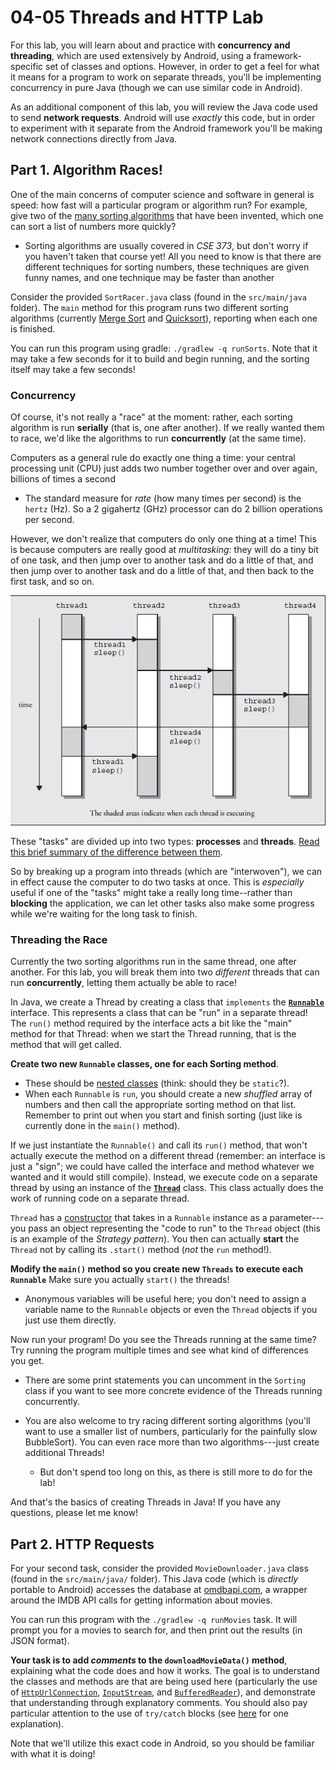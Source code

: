 # 04-05 Threads and HTTP Lab

For this lab, you will learn about and practice with **concurrency and threading**, which are used extensively by Android, using a framework-specific set of classes and options. However, in order to get a feel for what it means for a program to work on separate threads, you'll be implementing concurrency in pure Java (though we can use similar code in Android).

As an additional component of this lab, you will review the Java code used to send **network requests**. Android will use _exactly_ this code, but in order to experiment with it separate from the Android framework you'll be making network connections directly from Java.

## Part 1. Algorithm Races!
One of the main concerns of computer science and software in general is speed: how fast will a particular program or algorithm run? For example, give two of the [many sorting algorithms](https://en.wikipedia.org/wiki/Sorting_algorithm#Popular_sorting_algorithms) that have been invented, which one can sort a list of numbers more quickly?

- Sorting algorithms are usually covered in _CSE 373_, but don't worry if you haven't taken that course yet! All you need to know is that there are different techniques for sorting numbers, these techniques are given funny names, and one technique may be faster than another

Consider the provided `SortRacer.java` class (found in the `src/main/java` folder). The `main` method for this program runs two different sorting algorithms (currently [Merge Sort](https://en.wikipedia.org/wiki/Merge_sort) and [Quicksort](https://en.wikipedia.org/wiki/Quicksort)), reporting when each one is finished.

You can run this program using gradle: `./gradlew -q runSorts`. Note that it may take a few seconds for it to build and begin running, and the sorting itself may take a few seconds!

### Concurrency
Of course, it's not really a "race" at the moment: rather, each sorting algorithm is run **serially** (that is, one after another). If we really wanted them to race, we'd like the algorithms to run **concurrently** (at the same time).

Computers as a general rule do exactly one thing a time: your central processing unit (CPU) just adds two number together over and over again, billions of times a second 

- The standard measure for _rate_ (how many times per second) is the `hertz` (Hz). So a 2 gigahertz (GHz) processor can do 2 billion operations per second.

However, we don't realize that computers do only one thing at a time! This is because computers are really good at _multitasking_: they will do a tiny bit of one task, and then jump over to another task and do a little of that, and then jump over to another task and do a little of that, and then back to the first task, and so on.

![thread switching diagram (source?)](img/thread-switching.jpg)

These "tasks" are divided up into two types: **processes** and **threads**. [Read this brief summary of the difference between them](https://docs.oracle.com/javase/tutorial/essential/concurrency/procthread.html).

So by breaking up a program into threads (which are "interwoven"), we can in effect cause the computer to do two tasks at once. This is _especially_ useful if one of the "tasks" might take a really long time--rather than **blocking** the application, we can let other tasks also make some progress while we're waiting for the long task to finish.

### Threading the Race
Currently the two sorting algorithms run in the same thread, one after another. For this lab, you will break them into two _different_ threads that can run **concurrently**, letting them actually be able to race!

In Java, we create a Thread by creating a class that `implements` the [**`Runnable`**](https://docs.oracle.com/javase/8/docs/api/java/lang/Runnable.html) interface. This represents a class that can be "run" in a separate thread! The `run()` method required by the interface acts a bit like the "main" method for that Thread: when we start the Thread running, that is the method that will get called.

**Create two new `Runnable` classes, one for each Sorting method**. 

- These should be [nested classes](https://docs.oracle.com/javase/tutorial/java/javaOO/nested.html) (think: should they be `static`?). 
- When each `Runnable` is `run`, you should create a new _shuffled_ array of numbers and then call the appropriate sorting method on that list. Remember to print out when you start and finish sorting (just like is currently done in the `main()` method).

If we just instantiate the `Runnable()` and call its `run()` method, that won't actually execute the method on a different thread (remember: an interface is just a "sign"; we could have called the interface and method whatever we wanted and it would still compile). Instead, we execute code on a separate thread by using an instance of the [**`Thread`**](https://docs.oracle.com/javase/8/docs/api/java/lang/Thread.html) class. This class actually does the work of running code on a separate thread.

`Thread` has a [constructor](https://docs.oracle.com/javase/8/docs/api/java/lang/Thread.html#Thread-java.lang.Runnable-) that takes in a `Runnable` instance as a parameter---you pass an object representing the "code to run" to the `Thread` object (this is an example of the _Strategy pattern_). You then can actually **start** the `Thread` not by calling its `.start()` method (_not_ the `run` method!).

**Modify the `main()` method so you create new `Threads` to execute each `Runnable`** Make sure you actually `start()` the threads!

- Anonymous variables will be useful here; you don't need to assign a variable name to the `Runnable` objects or even the `Thread` objects if you just use them directly.

Now run your program! Do you see the Threads running at the same time? Try running the program multiple times and see what kind of differences you get.

- There are some print statements you can uncomment in the `Sorting` class if you want to see more concrete evidence of the Threads running concurrently.

- You are also welcome to try racing different sorting algorithms (you'll want to use a smaller list of numbers, particularly for the painfully slow BubbleSort). You can even race more than two algorithms---just create additional Threads!
    - But don't spend too long on this, as there is still more to do for the lab!

And that's the basics of creating Threads in Java! If you have any questions, please let me know!


## Part 2. HTTP Requests
For your second task, consider the provided `MovieDownloader.java` class (found in the `src/main/java/` folder). This Java code (which is _directly_ portable to Android) accesses the database at [omdbapi.com](http://www.omdbapi.com/), a wrapper around the IMDB API calls for getting information about movies.

You can run this program with the `./gradlew -q runMovies` task. It will prompt you for a movies to search for, and then print out the results (in JSON format).

**Your task is to add ___comments___ to the `downloadMovieData()` method**, explaining what the code does and how it works. The goal is to understand the classes and methods are that are being used here (particularly the use of [`HttpUrlConnection`](https://docs.oracle.com/javase/8/docs/api/java/net/HttpURLConnection.html), [`InputStream`](https://docs.oracle.com/javase/8/docs/api/java/io/InputStream.html), and [`BufferedReader`](https://docs.oracle.com/javase/8/docs/api/java/io/BufferedReader.html)), and demonstrate that understanding through explanatory comments. You should also pay particular attention to the use of `try/catch` blocks (see [here](https://docs.oracle.com/javase/tutorial/essential/exceptions/handling.html) for one explanation).

Note that we'll utilize this exact code in Android, so you should be familiar with what it is doing!













